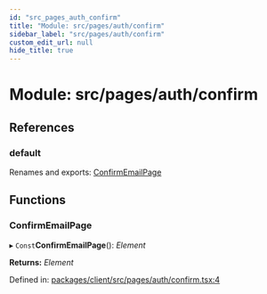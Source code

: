 ```yaml
---
id: "src_pages_auth_confirm"
title: "Module: src/pages/auth/confirm"
sidebar_label: "src/pages/auth/confirm"
custom_edit_url: null
hide_title: true
---
```


# Module: src/pages/auth/confirm

## References

### default

Renames and exports: [ConfirmEmailPage](src_pages_auth_confirm.md#confirmemailpage)

## Functions

### ConfirmEmailPage

▸ `Const`**ConfirmEmailPage**(): *Element*

**Returns:** *Element*

Defined in: [packages/client/src/pages/auth/confirm.tsx:4](https://github.com/xr3ngine/xr3ngine/blob/a16a45d7e/packages/client/src/pages/auth/confirm.tsx#L4)
